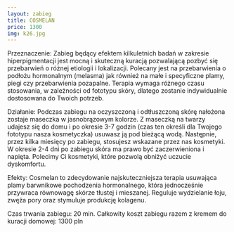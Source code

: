 ```yaml
---
layout: zabieg
title: COSMELAN
price: 1300
img: k26.jpg
---
```

Przeznaczenie:
Zabieg będący efektem kilkuletnich badań w zakresie hiperpigmentacji jest mocną i skuteczną kuracją pozwalającą pozbyć się przebarwień o różnej etiologii i lokalizacji. Polecany jest na przebarwienia o podłożu hormonalnym (melasma) jak również na małe i specyficzne plamy, piegi czy przebarwienia pozapalne. Terapia wymaga różnego czasu stosowania, w zależności od fototypu skóry, dlatego zostanie indywidualnie dostosowana do Twoich potrzeb.

Działanie:
Podczas zabiegu na oczyszczoną i odtłuszczoną skórę nałożona zostaje maseczka w jasnobrązowym kolorze. Z maseczką na twarzy udajesz się do domu i po okresie 3-7 godzin (czas ten określi dla Twojego fototypu  nasza kosmetyczka) usuwasz ją pod bieżącą wodą. Następnie, przez kilka miesięcy po zabiegu, stosujesz wskazane przez nas kosmetyki. W okresie 2-4 dni po zabiegu skóra ma prawo być zaczerwieniona i napięta. Polecimy Ci kosmetyki, które pozwolą obniżyć uczucie dyskomfortu.

Efekty:
Cosmelan to zdecydowanie najskuteczniejsza terapia usuwająca plamy barwnikowe pochodzenia hormonalnego, która jednocześnie przywraca równowagę skórze tłustej i mieszanej. Reguluje wydzielanie łoju, zwęża pory oraz stymuluje produkcję kolagenu.

Czas trwania zabiegu: 20 min.
Całkowity koszt zabiegu razem z kremem do kuracji domowej: 1300 pln